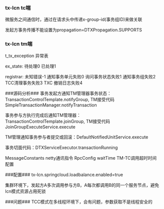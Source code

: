 ### tx-lcn tc端

微服务之间通信时，通过在请求头中传递x-group-id(事务组ID)来做关联

发起方事务传播不能设置为propagation=DTXPropagation.SUPPORTS

### tx-lcn tm端

t_tx_exception 异常表

ex_state: 待处理0  已处理1

registrar: 未知错误-1   通知事务单元失败0   询问事务状态失败1   通知事务组失败2    TCC清理事务失败3  TXC 撤销日志失败4



###源码分析###
事务发起方通知TM管理器事务状态：TransactionControlTemplate.notifyGroup, TM接受代码SimpleTransactionManager.notifyTransaction

事务参与方执行完成后通知TM管理器：TransactionControlTemplate.joinGroup, TM接受代码JoinGroupExecuteService.execute

TM管理通知事务参与者提交或回滚：DefaultNotifiedUnitService.execute

事务切面代码：DTXServiceExecutor.transactionRunning

MessageConstants netty通讯指令
RpcConfig waitTime TM-TC调用超时时间配置


###配置###
tx-lcn.springcloud.loadbalance.enabled=true

集群环境下，发起方A多次调用参与方B，A每次都调用B的同一个服务节点，避免lcn模式资源占用死锁



###问题###
TCC模式在多线程环境下，会有问题，参数获取不是线程安全的